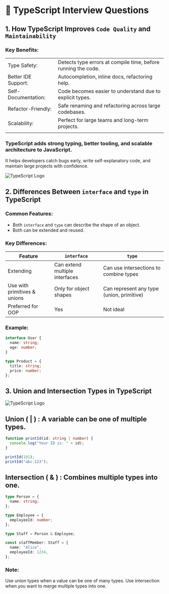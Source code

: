 # 📘 TypeScript Interview Questions

##  1.  How TypeScript Improves `Code Quality` and `Maintainability`
###  Key Benefits:

|                |                                               |
|-----------------------|-------------------------------------------------------------|
|Type Safety:           |Detects type errors at compile time, before running the code.|
|Better IDE Support:    |Autocompletion, inline docs, refactoring help.               |
|Self-Documentation:    |Code becomes easier to understand due to explicit types.     |
|Refactor-Friendly:     |Safe renaming and refactoring across large codebases.        |
|Scalability:           | Perfect for large teams and long-term projects.             |
|||

### TypeScript adds strong typing, better tooling, and scalable architecture to JavaScript. 
It helps developers catch bugs early, write self-explanatory code, and maintain large projects with confidence.

![TypeScript Logo](https://assets-eu-01.kc-usercontent.com/5dddefee-e8bb-013a-3b4e-7907971cf825/36961122-2fd0-4bd1-8aad-40c4c5dfa139/benefits_of_typescript_without_typescript_blog_index.webp)

## 2. Differences Between `interface` and `type` in TypeScript

### Common Features:
- Both `interface` and `type` can describe the shape of an object.
- Both can be extended and reused.

### Key Differences:

| Feature                          | `interface`                               | `type`                                       |
|----------------------------------|-------------------------------------------|----------------------------------------------|
| Extending                        |  Can extend multiple interfaces         |  Can use intersections to combine types    |
| Use with primitives & unions     |  Only for object shapes                 |  Can represent any type (union, primitive) |
| Preferred for OOP                 |  Yes                                    |  Not ideal      |

###  Example:
```ts
interface User {
  name: string;
  age: number;
}

type Product = {
  title: string;
  price: number;
};
```

## 3. Union and Intersection Types in TypeScript
![TypeScript Logo](https://habrastorage.org/getpro/habr/upload_files/02b/2e8/138/02b2e8138888d8def09d733235fb8f0f.jpg)
## Union ( | ) : A variable can be one of multiple types.
```ts
function printId(id: string | number) {
  console.log("Your ID is: " + id);
}

printId(101);        
printId("abc-123");  
```

## Intersection ( & ) : Combines multiple types into one.
```ts
type Person = {
  name: string;
};

type Employee = {
  employeeId: number;
};

type Staff = Person & Employee;

const staffMember: Staff = {
  name: "Alice",
  employeeId: 1234,
};
```
### Note: 
Use union types when a value can be one of many types. Use intersection when you want to merge multiple types into one.